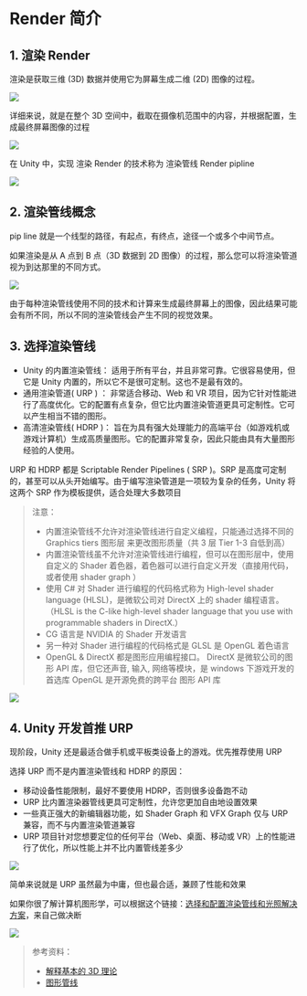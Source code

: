 <!--
 * @features: 功能
 * @description: 说明
 * @Date: 2022-05-22 13:30:29
 * @Author: judu233(769471424@qq.com)
 * @LastEditTime: 2022-06-01 11:25:33
 * @LastEditors: judu233
-->
# Render 简介

## 1. 渲染 Render

渲染是获取三维 (3D) 数据并使用它为屏幕生成二维 (2D) 图像的过程。

![](../imgs/Render.png)

详细来说，就是在整个 3D 空间中，截取在摄像机范围中的内容，并根据配置，生成最终屏幕图像的过程

![](../imgs/render1.png)

在 Unity 中，实现 渲染 Render 的技术称为 渲染管线 Render pipline

![](../imgs/BestPracticeLightingPipeline3.svg)

## 2. 渲染管线概念

pip line 就是一个线型的路径，有起点，有终点，途径一个或多个中间节点。

如果渲染是从 A 点到 B 点（3D 数据到 2D 图像）的过程，那么您可以将渲染管道视为到达那里的不同方式。

![](../imgs/renderpipline.png)

由于每种渲染管线使用不同的技术和计算来生成最终屏幕上的图像，因此结果可能会有所不同，所以不同的渲染管线会产生不同的视觉效果。

## 3. 选择渲染管线

- Unity 的内置渲染管线：
  适用于所有平台，并且非常可靠。它很容易使用，但它是 Unity 内置的，所以它不是很可定制。这也不是最有效的。
- 通用渲染管道( URP ) ：
  非常适合移动、Web 和 VR 项目，因为它针对性能进行了高度优化。它的配置有点复杂，但它比内置渲染管道更具可定制性。它可以产生相当不错的图形。
- 高清渲染管线( HDRP )：
  旨在为具有强大处理能力的高端平台（如游戏机或游戏计算机）生成高质量图形。它的配置非常复杂，因此只能由具有大量图形经验的人使用。

URP 和 HDRP 都是 Scriptable Render Pipelines ( SRP )。SRP 是高度可定制的，甚至可以从头开始编写。由于编写渲染管道是一项较为复杂的任务，Unity 将这两个 SRP 作为模板提供，适合处理大多数项目

> 注意：
>
> - 内置渲染管线不允许对渲染管线进行自定义编程，只能通过选择不同的 Graphics tiers 图形层 来更改图形质量（共 3 层 Tier 1-3 自低到高）
> - 内置渲染管线虽不允许对渲染管线进行编程，但可以在图形层中，使用自定义的 Shader 着色器，着色器可以进行自定义开发（直接用代码，或者使用 shader graph ）
> - 使用 C# 对 Shader 进行编程的代码格式称为 High-level shader language (HLSL)，是微软公司对 DirectX 上的 shader 编程语言。（HLSL is the C-like high-level shader language that you use with programmable shaders in DirectX.）
> - CG 语言是 NVIDIA 的 Shader 开发语言
> - 另一种对 Shader 进行编程的代码格式是 GLSL 是 OpenGL 着色语言
> - OpenGL & DirectX 都是图形应用编程接口。 DirectX 是微软公司的图形 API 库，但它还声音, 输入, 网络等模块，是 windows 下游戏开发的首选库 OpenGL 是开源免费的跨平台 图形 API 库

![](../imgs/dx_og.png)

## 4. Unity 开发首推 URP

现阶段，Unity 还是最适合做手机或平板类设备上的游戏。优先推荐使用 URP

选择 URP 而不是内置渲染管线和 HDRP 的原因：

- 移动设备性能限制，最好不要使用 HDRP，否则很多设备跑不动
- URP 比内置渲染器管线更具可定制性，允许您更加自由地设置效果
- 一些真正强大的新编辑器功能，如 Shader Graph 和 VFX Graph 仅与 URP 兼容，而不与内置渲染管道兼容
- URP 项目针对您想要定位的任何平台（Web、桌面、移动或 VR）上的性能进行了优化，所以性能上并不比内置管线差多少

![](../imgs/renderpipline_choose.png)

简单来说就是 URP 虽然最为中庸，但也最合适，兼顾了性能和效果

如果你很了解计算机图形学，可以根据这个链接：[选择和配置渲染管线和光照解决方案](https://docs.unity3d.com/cn/2022.1/Manual/BestPracticeLightingPipelines.html)，来自己做决断

![](../imgs/BestPracticeLightingPipeline16.svg)

> 参考资料：
>
> - [解释基本的 3D 理论](https://developer.mozilla.org/zh-CN/docs/Games/Techniques/3D_on_the_web/Basic_theory)
> - [图形管线](https://juejin.cn/post/6844904069543247880)
